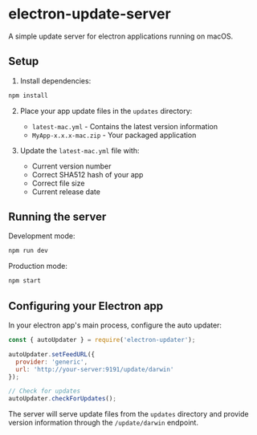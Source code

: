 # electron-update-server

A simple update server for electron applications running on macOS.

## Setup

1. Install dependencies:
```bash
npm install
```

2. Place your app update files in the `updates` directory:
   - `latest-mac.yml` - Contains the latest version information
   - `MyApp-x.x.x-mac.zip` - Your packaged application

3. Update the `latest-mac.yml` file with:
   - Current version number
   - Correct SHA512 hash of your app
   - Correct file size
   - Current release date

## Running the server

Development mode:
```bash
npm run dev
```

Production mode:
```bash
npm start
```

## Configuring your Electron app

In your electron app's main process, configure the auto updater:

```javascript
const { autoUpdater } = require('electron-updater');

autoUpdater.setFeedURL({
  provider: 'generic',
  url: 'http://your-server:9191/update/darwin'
});

// Check for updates
autoUpdater.checkForUpdates();
```

The server will serve update files from the `updates` directory and provide version information through the `/update/darwin` endpoint.
